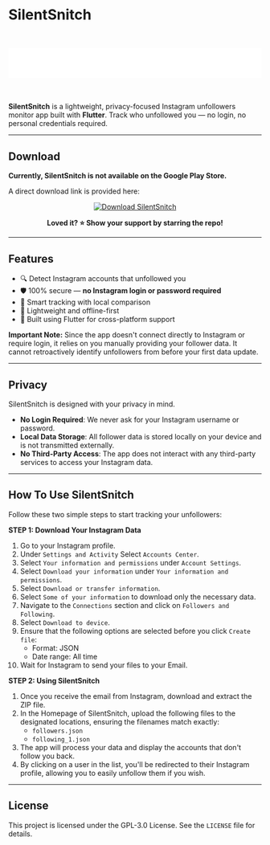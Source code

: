 # SilentSnitch

<br/>

![SilentSnitch Logo](https://github.com/dyingpotato890/SilentSnitch/blob/main/assets/img/logo%20-%20white.png)

<br/>

**SilentSnitch** is a lightweight, privacy-focused Instagram unfollowers monitor app built with **Flutter**. Track who unfollowed you — no login, no personal credentials required.

---

## Download

**Currently, SilentSnitch is not available on the Google Play Store.**

A direct download link is provided here:

<p align="center">
  <a href="https://drive.google.com/drive/u/2/folders/1zIktU557OuIHspF4VLEh9yVFtDI--N90">
    <img src="https://img.shields.io/badge/⬇ Download%20APK-green?style=for-the-badge" alt="Download SilentSnitch" />
  </a>
</p>

<p align="center">
  <strong>Loved it? ⭐️ Show your support by starring the repo!</strong>
</p>

---

## Features

- 🔍 Detect Instagram accounts that unfollowed you
- 🛡️ 100% secure — **no Instagram login or password required**
- 🧠 Smart tracking with local comparison
- 💾 Lightweight and offline-first
- 📱 Built using Flutter for cross-platform support

**Important Note:** Since the app doesn't connect directly to Instagram or require login, it relies on you manually providing your follower data. It cannot retroactively identify unfollowers from before your first data update.

---

## Privacy
SilentSnitch is designed with your privacy in mind.

- **No Login Required**: We never ask for your Instagram username or password.
- **Local Data Storage**: All follower data is stored locally on your device and is not transmitted externally.
- **No Third-Party Access**: The app does not interact with any third-party services to access your Instagram data.
  
---

## How To Use SilentSnitch

Follow these two simple steps to start tracking your unfollowers:

**STEP 1: Download Your Instagram Data**

1.  Go to your Instagram profile.
2.  Under `Settings and Activity` Select `Accounts Center`.
3.  Select `Your information and permissions` under `Account Settings`.
4.  Select `Download your information` under `Your information and permissions`.
5.  Select `Download or transfer information`.
6.  Select `Some of your information` to download only the necessary data.
7.  Navigate to the `Connections` section and click on `Followers and Following`.
8.  Select `Download to device`.
9.  Ensure that the following options are selected before you click `Create file`:
    * Format: JSON
    * Date range: All time
10. Wait for Instagram to send your files to your Email.

**STEP 2: Using SilentSnitch**

1.  Once you receive the email from Instagram, download and extract the ZIP file.
2.  In the Homepage of SilentSnitch, upload the following files to the designated locations, ensuring the filenames match exactly:
    * `followers.json`
    * `following_1.json`
3.  The app will process your data and display the accounts that don't follow you back.
4.  By clicking on a user in the list, you'll be redirected to their Instagram profile, allowing you to easily unfollow them if you wish.

---

## License
This project is licensed under the GPL-3.0 License. See the `LICENSE` file for details.  

